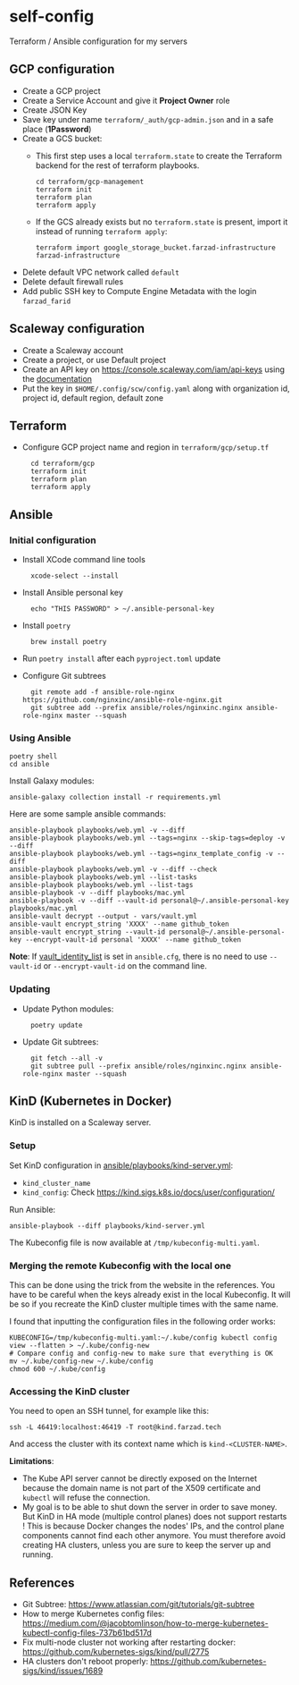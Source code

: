 # self-config

Terraform / Ansible configuration for my servers

## GCP configuration

* Create a GCP project
* Create a Service Account and give it **Project Owner** role
* Create JSON Key
* Save key under name `terraform/_auth/gcp-admin.json` and in a safe place (**1Password**)
* Create a GCS bucket:
  * This first step uses a local `terraform.state` to create the Terraform backend
    for the rest of terraform playbooks.

        cd terraform/gcp-management
        terraform init
        terraform plan
        terraform apply

  * If the GCS already exists but no `terraform.state` is present, import it instead of
    running `terraform apply`:

        terraform import google_storage_bucket.farzad-infrastructure farzad-infrastructure

* Delete default VPC network called `default`
* Delete default firewall rules
* Add public SSH key to Compute Engine Metadata with the login `farzad_farid`

## Scaleway configuration

* Create a Scaleway account
* Create a project, or use Default project
* Create an API key on https://console.scaleway.com/iam/api-keys using the [documentation](https://github.com/scaleway/scaleway-sdk-go/blob/master/scw/README.md#scaleway-config)
* Put the key in `$HOME/.config/scw/config.yaml` along with organization id, project id, default region, default zone

## Terraform

* Configure GCP project name and region in `terraform/gcp/setup.tf`

        cd terraform/gcp
        terraform init
        terraform plan
        terraform apply

## Ansible

### Initial configuration

* Install XCode command line tools
  
        xcode-select --install
  
* Install Ansible personal key

        echo "THIS PASSWORD" > ~/.ansible-personal-key


* Install `poetry`

        brew install poetry

* Run `poetry install` after each `pyproject.toml` update
* Configure Git subtrees

        git remote add -f ansible-role-nginx https://github.com/nginxinc/ansible-role-nginx.git
        git subtree add --prefix ansible/roles/nginxinc.nginx ansible-role-nginx master --squash

### Using Ansible

    poetry shell
    cd ansible

Install Galaxy modules:

    ansible-galaxy collection install -r requirements.yml

Here are some sample ansible commands:

    ansible-playbook playbooks/web.yml -v --diff
    ansible-playbook playbooks/web.yml --tags=nginx --skip-tags=deploy -v --diff
    ansible-playbook playbooks/web.yml --tags=nginx_template_config -v --diff
    ansible-playbook playbooks/web.yml -v --diff --check
    ansible-playbook playbooks/web.yml --list-tasks
    ansible-playbook playbooks/web.yml --list-tags
    ansible-playbook -v --diff playbooks/mac.yml
    ansible-playbook -v --diff --vault-id personal@~/.ansible-personal-key playbooks/mac.yml
    ansible-vault decrypt --output - vars/vault.yml
    ansible-vault encrypt_string 'XXXX' --name github_token
    ansible-vault encrypt_string --vault-id personal@~/.ansible-personal-key --encrypt-vault-id personal 'XXXX' --name github_token

**Note**: If [vault_identity_list](https://docs.ansible.com/ansible/latest/user_guide/vault.html#setting-a-default-vault-id) 
is set in `ansible.cfg`, there is no need to use `--vault-id` or `--encrypt-vault-id` 
on the command line.

### Updating

* Update Python modules:

        poetry update

* Update Git subtrees:

        git fetch --all -v
        git subtree pull --prefix ansible/roles/nginxinc.nginx ansible-role-nginx master --squash

## KinD (Kubernetes in Docker)

KinD is installed on a Scaleway server.

### Setup

Set KinD configuration in [ansible/playbooks/kind-server.yml](ansible/playbooks/kind-server.yml):
- `kind_cluster_name`
- `kind_config`: Check https://kind.sigs.k8s.io/docs/user/configuration/

Run Ansible:

```shell
ansible-playbook --diff playbooks/kind-server.yml
```

The Kubeconfig file is now available at `/tmp/kubeconfig-multi.yaml`.

### Merging the remote Kubeconfig with the local one

This can be done using the trick from the website in the references. You have to be careful when the keys already 
exist in the local Kubeconfig. It will be so if you recreate the KinD cluster multiple times with the same name.

I found that inputting the configuration files in the following order works:

```shell
KUBECONFIG=/tmp/kubeconfig-multi.yaml:~/.kube/config kubectl config view --flatten > ~/.kube/config-new
# Compare config and config-new to make sure that everything is OK
mv ~/.kube/config-new ~/.kube/config
chmod 600 ~/.kube/config
```

### Accessing the KinD cluster

You need to open an SSH tunnel, for example like this:

```shell
ssh -L 46419:localhost:46419 -T root@kind.farzad.tech
```

And access the cluster with its context name which is `kind-<CLUSTER-NAME>`.

**Limitations**: 

- The Kube API server cannot be directly exposed on the Internet because the domain name is not part of the X509
  certificate and `kubectl` will refuse the connection.
- My goal is to be able to shut down the server in order to save money. But KinD in HA mode (multiple control planes) does
not support restarts ! This is because Docker changes the nodes' IPs, and the control plane components cannot find
each other anymore. You must therefore avoid creating HA clusters, unless you are sure to keep the server up and running.

## References

* Git Subtree: https://www.atlassian.com/git/tutorials/git-subtree
* How to merge Kubernetes config files: https://medium.com/@jacobtomlinson/how-to-merge-kubernetes-kubectl-config-files-737b61bd517d
* Fix multi-node cluster not working after restarting docker: https://github.com/kubernetes-sigs/kind/pull/2775
* HA clusters don't reboot properly: https://github.com/kubernetes-sigs/kind/issues/1689
